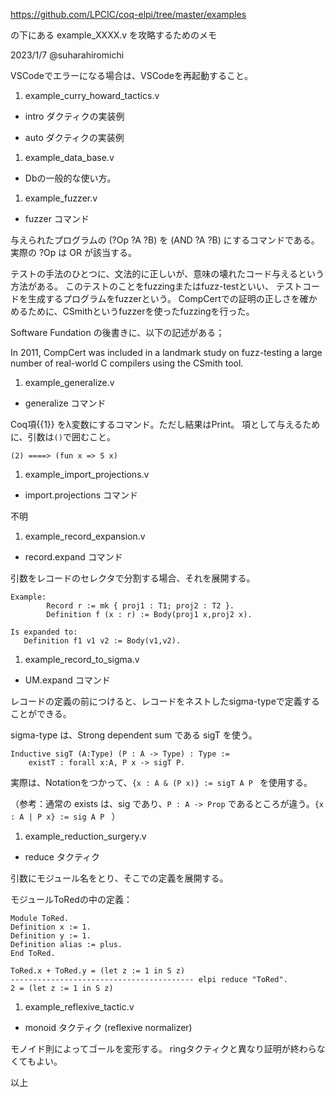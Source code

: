 https://github.com/LPCIC/coq-elpi/tree/master/examples

の下にある example_XXXX.v を攻略するためのメモ


2023/1/7 @suharahiromichi




VSCodeでエラーになる場合は、VSCodeを再起動すること。

1. example_curry_howard_tactics.v

- intro ダクティクの実装例

- auto ダクティクの実装例


1. example_data_base.v

- Dbの一般的な使い方。


1. example_fuzzer.v

- fuzzer コマンド

与えられたプログラムの (?Op ?A ?B) を (AND ?A ?B) にするコマンドである。
実際の ?Op は OR が該当する。

テストの手法のひとつに、文法的に正しいが、意味の壊れたコード与えるという方法がある。
このテストのことをfuzzingまたはfuzz-testといい、
テストコードを生成するプログラムをfuzzerという。
CompCertでの証明の正しさを確かめるために、CSmithというfuzzerを使ったfuzzingを行った。

Software Fundation の後書きに、以下の記述がある；

In 2011, CompCert was included in a landmark study on fuzz-testing a
large number of real-world C compilers using the CSmith tool.


1. example_generalize.v

- generalize コマンド

Coq項{{1}} をλ変数にするコマンド。ただし結果はPrint。
項として与えるために、引数は``()``で囲むこと。

``(2) ====> (fun x => S x)``


1. example_import_projections.v

- import.projections コマンド

不明


1. example_record_expansion.v

- record.expand コマンド

引数をレコードのセレクタで分割する場合、それを展開する。

```
Example:
        Record r := mk { proj1 : T1; proj2 : T2 }.
        Definition f (x : r) := Body(proj1 x,proj2 x).

Is expanded to:
   Definition f1 v1 v2 := Body(v1,v2).
```

1. example_record_to_sigma.v

- UM.expand コマンド

レコードの定義の前につけると、レコードをネストしたsigma-typeで定義することができる。

sigma-type は、Strong dependent sum である sigT を使う。

```
Inductive sigT (A:Type) (P : A -> Type) : Type :=
    existT : forall x:A, P x -> sigT P.
```

実際は、Notationをつかって、``{x : A & (P x)} := sigT A P `` を使用する。


（参考：通常の exists は、sig であり、``P : A -> Prop`` であるところが違う。``{x : A | P x} := sig A P `` ）


1. example_reduction_surgery.v

- reduce タクティク

引数にモジュール名をとり、そこでの定義を展開する。

モジュールToRedの中の定義：

```
Module ToRed.
Definition x := 1.
Definition y := 1.
Definition alias := plus.
End ToRed.
```

```
ToRed.x + ToRed.y = (let z := 1 in S z)
----------------------------------------- elpi reduce "ToRed".
2 = (let z := 1 in S z)
```

1. example_reflexive_tactic.v


- monoid タクティク (reflexive normalizer)

モノイド則によってゴールを変形する。
ringタクティクと異なり証明が終わらなくてもよい。


以上
